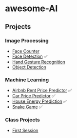 # awesome-AI

## Projects

### Image Processing

- [Face Counter](./Image%20Processing/Face%20Counter/)
- [Face Detection](./Image%20Processing/Face%20Detection/) ✅
- [Hand Gesture Recognition](./Image%20Processing/Hand%20Gesture%20Recognition/)
- [Object Detection](./Image%20Processing/Object%20Detection/)

### Machine Learning

- [Airbnb Rent Price Predictor](./Machine%20Learning/airbnb/) ✅
- [Car Price Predictor](./Machine%20Learning/Car%20Price/) ✅
- [House Energy Prediction](./Machine%20Learning/Smart%20Home%20Energy%20Management%20System/) ✅
- [Snake Game](./Machine%20Learning/snake%20game%20automatic%20player/) ✅

### Class Projects

- [First Session](./Machine%20Learning/Class%20Project/Session%201/)